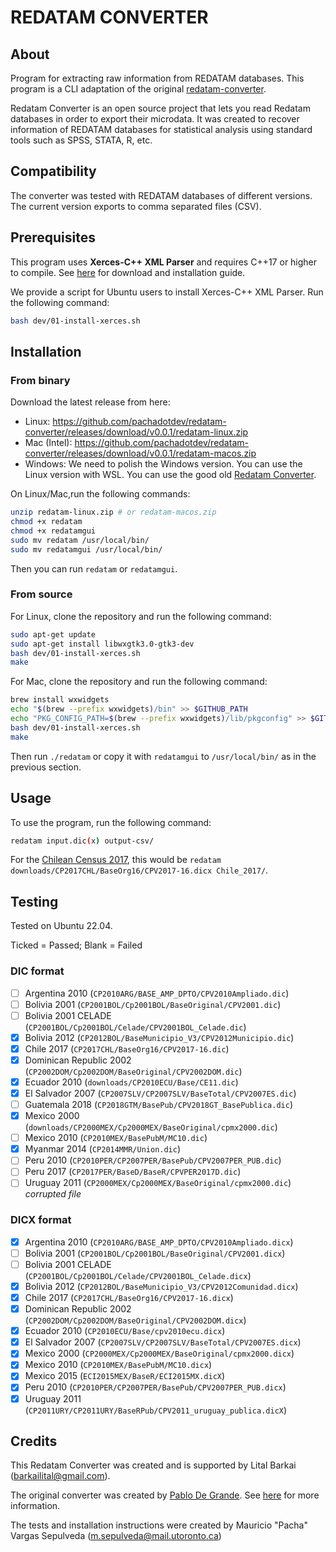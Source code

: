 # REDATAM CONVERTER

## About

Program for extracting raw information from REDATAM databases.
This program is a CLI adaptation of the original [redatam-converter](https://github.com/discontinuos/redatam-converter).

Redatam Converter is an open source project that lets you read Redatam databases in order to export their microdata. It was created to recover information of REDATAM databases for statistical analysis using standard tools such as SPSS, STATA, R, etc.

## Compatibility

The converter was tested with REDATAM databases of different versions.
The current version exports to comma separated files (CSV).

## Prerequisites

This program uses **Xerces-C++ XML Parser** and requires C++17 or higher to compile.
See [here](https://xerces.apache.org/xerces-c/) for download and installation guide.

We provide a script for Ubuntu users to install Xerces-C++ XML Parser. Run the following command:

```bash
bash dev/01-install-xerces.sh
```

## Installation

### From binary

Download the latest release from here:

- Linux: https://github.com/pachadotdev/redatam-converter/releases/download/v0.0.1/redatam-linux.zip
- Mac (Intel): https://github.com/pachadotdev/redatam-converter/releases/download/v0.0.1/redatam-macos.zip
- Windows: We need to polish the Windows version. You can use the Linux version with WSL. You can use the good old [Redatam Converter](https://github.com/discontinuos/redatam-converter/blob/master/release/setup-win32.exe?raw=true).

On Linux/Mac,run the following commands:

```bash
unzip redatam-linux.zip # or redatam-macos.zip
chmod +x redatam
chmod +x redatamgui
sudo mv redatam /usr/local/bin/
sudo mv redatamgui /usr/local/bin/
```

Then you can run `redatam` or `redatamgui`.

### From source

For Linux, clone the repository and run the following command:

```bash
sudo apt-get update
sudo apt-get install libwxgtk3.0-gtk3-dev
bash dev/01-install-xerces.sh
make
```

For Mac, clone the repository and run the following command:

```bash
brew install wxwidgets
echo "$(brew --prefix wxwidgets)/bin" >> $GITHUB_PATH
echo "PKG_CONFIG_PATH=$(brew --prefix wxwidgets)/lib/pkgconfig" >> $GITHUB_ENV
bash dev/01-install-xerces.sh
make
```

Then run `./redatam` or copy it with `redatamgui` to `/usr/local/bin/` as in the previous section.

## Usage

To use the program, run the following command:

```bash
redatam input.dic(x) output-csv/
```

For the [Chilean Census 2017](https://redatam.org/cdr/descargas/censos/poblacion/CP2017CHL.zip), this would be `redatam downloads/CP2017CHL/BaseOrg16/CPV2017-16.dicx Chile_2017/`.

## Testing

Tested on Ubuntu 22.04.

Ticked = Passed; Blank = Failed

### DIC format

- [ ] Argentina 2010 (`CP2010ARG/BASE_AMP_DPTO/CPV2010Ampliado.dic`)
- [ ] Bolivia 2001 (`CP2001BOL/Cp2001BOL/BaseOriginal/CPV2001.dic`)
- [ ] Bolivia 2001 CELADE (`CP2001BOL/Cp2001BOL/Celade/CPV2001BOL_Celade.dic`)
- [x] Bolivia 2012 (`CP2012BOL/BaseMunicipio_V3/CPV2012Municipio.dic`)
- [x] Chile 2017 (`CP2017CHL/BaseOrg16/CPV2017-16.dic`)
- [x] Dominican Republic 2002 (`CP2002DOM/Cp2002DOM/BaseOriginal/CPV2002DOM.dic`)
- [x] Ecuador 2010 (`downloads/CP2010ECU/Base/CE11.dic`)
- [x] El Salvador 2007 (`CP2007SLV/CP2007SLV/BaseTotal/CPV2007ES.dic`)
- [ ] Guatemala 2018 (`CP2018GTM/BasePub/CPV2018GT_BasePublica.dic`)
- [x] Mexico 2000 (`downloads/CP2000MEX/Cp2000MEX/BaseOriginal/cpmx2000.dic`)
- [ ] Mexico 2010 (`CP2010MEX/BasePubM/MC10.dic`)
- [x] Myanmar 2014 (`CP2014MMR/Union.dic`)
- [ ] Peru 2010 (`CP2010PER/CP2007PER/BasePub/CPV2007PER_PUB.dic`)
- [ ] Peru 2017 (`CP2017PER/BaseD/BaseR/CPVPER2017D.dic`)
- [ ] Uruguay 2011 (`CP2000MEX/Cp2000MEX/BaseOriginal/cpmx2000.dic`) *corrupted file*

### DICX format

- [x] Argentina 2010 (`CP2010ARG/BASE_AMP_DPTO/CPV2010Ampliado.dicx`)
- [ ] Bolivia 2001 (`CP2001BOL/Cp2001BOL/BaseOriginal/CPV2001.dicx`)
- [ ] Bolivia 2001 CELADE (`CP2001BOL/Cp2001BOL/Celade/CPV2001BOL_Celade.dicx`)
- [x] Bolivia 2012 (`CP2012BOL/BaseMunicipio_V3/CPV2012Comunidad.dicx`)
- [x] Chile 2017 (`CP2017CHL/BaseOrg16/CPV2017-16.dicx`)
- [x] Dominican Republic 2002 (`CP2002DOM/Cp2002DOM/BaseOriginal/CPV2002DOM.dicx`)
- [x] Ecuador 2010 (`CP2010ECU/Base/cpv2010ecu.dicx`)
- [x] El Salvador 2007 (`CP2007SLV/CP2007SLV/BaseTotal/CPV2007ES.dicx`)
- [x] Mexico 2000 (`CP2000MEX/Cp2000MEX/BaseOriginal/cpmx2000.dicx`)
- [x] Mexico 2010 (`CP2010MEX/BasePubM/MC10.dicx`)
- [x] Mexico 2015 (`ECI2015MEX/BaseR/ECI2015MX.dicX`)
- [x] Peru 2010 (`CP2010PER/CP2007PER/BasePub/CPV2007PER_PUB.dicx`)
- [x] Uruguay 2011 (`CP2011URY/CP2011URY/BaseRPub/CPV2011_uruguay_publica.dicX`)

## Credits

This Redatam Converter was created and is supported by Lital Barkai (barkailital@gmail.com).

The original converter was created by [Pablo De Grande](https://github.com/discontinuos). See [here](https://www.scielo.org.mx/scielo.php?script=sci_arttext&pid=S0186-72102016000300811) for more information.

The tests and installation instructions were created by Mauricio "Pacha" Vargas Sepulveda (m.sepulveda@mail.utoronto.ca)
